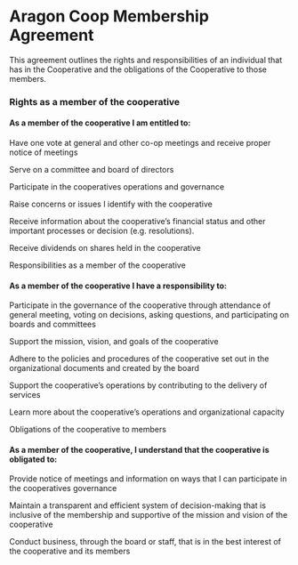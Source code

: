 # Aragon Coop Membership Agreement

This agreement outlines the rights and responsibilities of an individual that has in the Cooperative and the obligations of the Cooperative to those members.

### Rights as a member of the cooperative

#### As a member of the cooperative I am entitled to:

Have one vote at general and other co-op meetings and receive proper notice of meetings

Serve on a committee and board of directors

Participate in the cooperatives operations and governance 

Raise concerns or issues I identify with the cooperative

Receive information about the cooperative’s financial status and other important processes or decision (e.g. resolutions). 

Receive dividends on shares held in the cooperative


Responsibilities as a member of the cooperative

#### As a member of the cooperative I have a responsibility to:

Participate in the governance of the cooperative through attendance of general meeting, voting on decisions, asking questions, and participating on boards and committees

Support the mission, vision, and goals of the cooperative

Adhere to the policies and procedures of the cooperative set out in the organizational documents and created by the board

Support the cooperative’s operations by contributing to the delivery of services

Learn more about the cooperative’s operations and organizational capacity  


Obligations of the cooperative to members

#### As a member of the cooperative, I understand that the cooperative is obligated to:

Provide notice of meetings and information on ways that I can participate in the cooperatives governance

Maintain a transparent and efficient system of decision-making that is inclusive of the membership and supportive of the mission and vision of the cooperative

Conduct business, through the board or staff, that is in the best interest of the cooperative and its members




